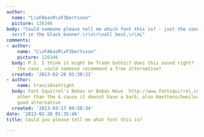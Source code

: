 ```yaml
---
author:
  name: "L\xFAkasR\xF3bertsson"
  picture: 126346
body: "Could someone please tell me which font this is? - just the condensed sans
  serif in the black banner.\r\n\r\nall best,\r\nL"
comments:
- author:
    name: "L\xFAkasR\xF3bertsson"
    picture: 126346
  body: P.S. I think it might be Trade Gothic? does this sound right? - if this is
    the case, could someone recommend a free alternative?
  created: '2013-02-26 01:38:21'
- author:
    name: travisboatright
  body: Font Squirrel's Bebas or Bebas Neue  http://www.fontsquirrel.com/fonts/bebas-neue,
    other than the G cause it doesnt have a barb, also Haettenschweiler could be a
    good alternative
  created: '2013-03-17 04:58:34'
date: '2013-02-26 01:35:46'
title: Could you please tell me what font this is?

---
```

